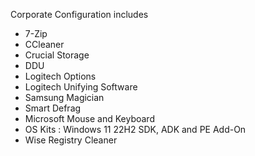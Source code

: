 Corporate Configuration includes

- 7-Zip
- CCleaner
- Crucial Storage
- DDU
- Logitech Options
- Logitech Unifying Software
- Samsung Magician
- Smart Defrag
- Microsoft Mouse and Keyboard
- OS Kits : Windows 11 22H2 SDK, ADK and PE Add-On
- Wise Registry Cleaner
